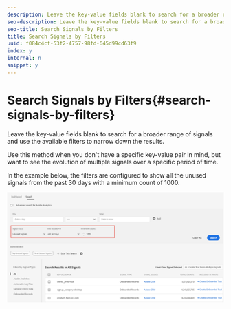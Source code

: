 ```yaml
---
description: Leave the key-value fields blank to search for a broader range of signals and use the available filters to narrow down the results.
seo-description: Leave the key-value fields blank to search for a broader range of signals and use the available filters to narrow down the results.
seo-title: Search Signals by Filters
title: Search Signals by Filters
uuid: f084c4cf-53f2-4757-98fd-645d99cd63f9
index: y
internal: n
snippet: y
---
```


# Search Signals by Filters{#search-signals-by-filters}

Leave the key-value fields blank to search for a broader range of signals and use the available filters to narrow down the results.

<a id="section_FBD50FDA19A848A38550FA0F7FAA547B"></a>

Use this method when you don't have a specific key-value pair in mind, but want to see the evolution of multiple signals over a specific period of time.

In the example below, the filters are configured to show all the unused signals from the past 30 days with a minimum count of 1000. 

![](assets/signals-search-filters.png)


